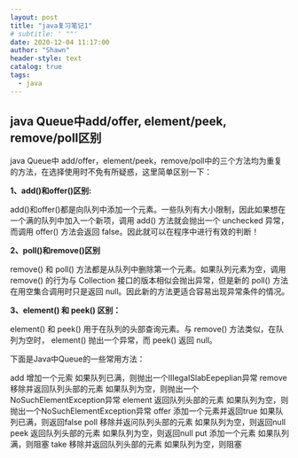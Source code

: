 ```yaml
---
layout: post
title: "java复习笔记1"
# subtitle: ' ""'
date: 2020-12-04 11:17:00
author: "Shawn"
header-style: text
catalog: true
tags:
  - java
---
```


## java Queue中add/offer, element/peek, remove/poll区别

 java Queue中 add/offer，element/peek，remove/poll中的三个方法均为重复的方法，在选择使用时不免有所疑惑，这里简单区别一下：

**1、add()和offer()区别:**

add()和offer()都是向队列中添加一个元素。一些队列有大小限制，因此如果想在一个满的队列中加入一个新项，调用 add() 方法就会抛出一个 unchecked 异常，而调用 offer() 方法会返回 false。因此就可以在程序中进行有效的判断！

 **2、poll()和remove()区别**

remove() 和 poll() 方法都是从队列中删除第一个元素。如果队列元素为空，调用remove() 的行为与 Collection 接口的版本相似会抛出异常，但是新的 poll() 方法在用空集合调用时只是返回 null。因此新的方法更适合容易出现异常条件的情况。

**3、element() 和 peek() 区别：**

element() 和 peek() 用于在队列的头部查询元素。与 remove() 方法类似，在队列为空时， element() 抛出一个异常，而 peek() 返回 null。

下面是Java中Queue的一些常用方法：

add     增加一个元索           如果队列已满，则抛出一个IIIegaISlabEepeplian异常
remove  移除并返回队列头部的元素   如果队列为空，则抛出一个NoSuchElementException异常
element 返回队列头部的元素       如果队列为空，则抛出一个NoSuchElementException异常
offer    添加一个元素并返回true    如果队列已满，则返回false
poll     移除并返问队列头部的元素   如果队列为空，则返回null
peek    返回队列头部的元素       如果队列为空，则返回null
put     添加一个元素            如果队列满，则阻塞
take    移除并返回队列头部的元素   如果队列为空，则阻塞